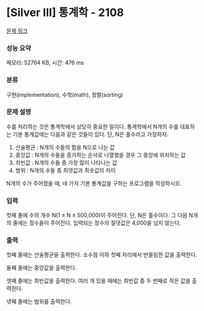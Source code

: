 # [Silver III] 통계학 - 2108 

[문제 링크](https://www.acmicpc.net/problem/2108) 

### 성능 요약

메모리: 52764 KB, 시간: 476 ms

### 분류

구현(implementation), 수학(math), 정렬(sorting)

### 문제 설명

<p style="user-select: auto;">수를 처리하는 것은 통계학에서 상당히 중요한 일이다. 통계학에서 N개의 수를 대표하는 기본 통계값에는 다음과 같은 것들이 있다. 단, N은 홀수라고 가정하자.</p>

<ol style="user-select: auto;">
	<li style="user-select: auto;">산술평균 : N개의 수들의 합을 N으로 나눈 값</li>
	<li style="user-select: auto;">중앙값 : N개의 수들을 증가하는 순서로 나열했을 경우 그 중앙에 위치하는 값</li>
	<li style="user-select: auto;">최빈값 : N개의 수들 중 가장 많이 나타나는 값</li>
	<li style="user-select: auto;">범위 : N개의 수들 중 최댓값과 최솟값의 차이</li>
</ol>

<p style="user-select: auto;">N개의 수가 주어졌을 때, 네 가지 기본 통계값을 구하는 프로그램을 작성하시오.</p>

### 입력 

 <p style="user-select: auto;">첫째 줄에 수의 개수 N(1 ≤ N ≤ 500,000)이 주어진다. 단, N은 홀수이다. 그 다음 N개의 줄에는 정수들이 주어진다. 입력되는 정수의 절댓값은 4,000을 넘지 않는다.</p>

### 출력 

 <p style="user-select: auto;">첫째 줄에는 산술평균을 출력한다. 소수점 이하 첫째 자리에서 반올림한 값을 출력한다.</p>

<p style="user-select: auto;">둘째 줄에는 중앙값을 출력한다.</p>

<p style="user-select: auto;">셋째 줄에는 최빈값을 출력한다. 여러 개 있을 때에는 최빈값 중 두 번째로 작은 값을 출력한다.</p>

<p style="user-select: auto;">넷째 줄에는 범위를 출력한다.</p>

